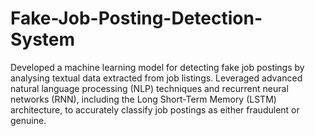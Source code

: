 # Fake-Job-Posting-Detection-System

Developed a machine learning model for detecting fake job postings by analysing textual data extracted from job listings. 
Leveraged advanced natural language processing (NLP) techniques and recurrent neural networks (RNN), including the Long Short-Term Memory (LSTM) architecture, to accurately classify job postings as either fraudulent or genuine.
